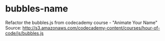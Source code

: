 # bubbles-name
Refactor the bubbles.js from codecademy course - "Animate Your Name" Source: http://s3.amazonaws.com/codecademy-content/courses/hour-of-code/js/bubbles.js
